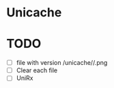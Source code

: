 # Unicache

# TODO

- [ ] file with version /unicache/<file>/<version>.png
- [ ] Clear each file
- [ ] UniRx
